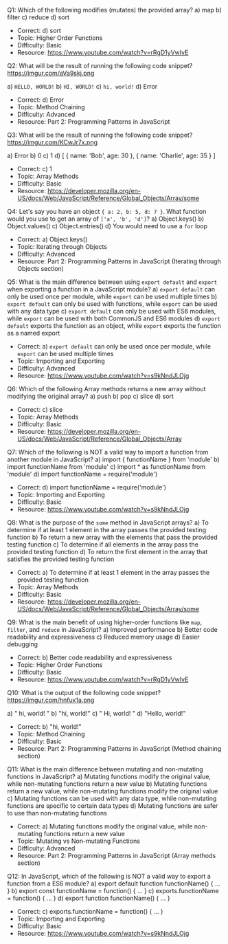 Q1: Which of the following modifies (mutates) the provided array?
a) map
b) filter
c) reduce
d) sort
- Correct: d) sort
- Topic: Higher Order Functions
- Difficulty: Basic
- Resource: https://www.youtube.com/watch?v=rRgD1yVwIvE

Q2: What will be the result of running the following code snippet?
https://imgur.com/aVa9skj.png

a) `HELLO, WORLD!`
b) `HI, WORLD!`
c) `hi, world!`
d) Error
- Correct: d) Error
- Topic: Method Chaining
- Difficulty: Advanced
- Resource: Part 2: Programming Patterns in JavaScript

Q3: What will be the result of running the following code snippet?
https://imgur.com/KCwJr7x.png

a) Error
b) 0
c) 1
d) [ { name: 'Bob', age: 30 }, { name: 'Charlie', age: 35 } ]
- Correct: c) 1
- Topic: Array Methods
- Difficulty: Basic
- Resource: https://developer.mozilla.org/en-US/docs/Web/JavaScript/Reference/Global_Objects/Array/some

Q4: Let's say you have an object `{ a: 2, b: 5, d: 7 }`. What function would you use to get an array of `['a', 'b', 'd']`?
a) Object.keys()
b) Object.values()
c) Object.entries()
d) You would need to use a `for` loop
- Correct: a) Object.keys()
- Topic: Iterating through Objects
- Difficulty: Advanced
- Resource: Part 2: Programming Patterns in JavaScript (Iterating through Objects section)

Q5: What is the main difference between using `export default` and `export` when exporting a function in a JavaScript module?
a) `export default` can only be used once per module, while `export` can be used multiple times
b) `export default` can only be used with functions, while `export` can be used with any data type
c) `export default` can only be used with ES6 modules, while `export` can be used with both CommonJS and ES6 modules
d) `export default` exports the function as an object, while `export` exports the function as a named export
- Correct: a) `export default` can only be used once per module, while `export` can be used multiple times
- Topic: Importing and Exporting
- Difficulty: Advanced
- Resource: https://www.youtube.com/watch?v=s9kNndJLOjg

Q6: Which of the following Array methods returns a new array without modifying the original array?
a) push
b) pop
c) slice
d) sort
- Correct: c) slice
- Topic: Array Methods
- Difficulty: Basic
- Resource: https://developer.mozilla.org/en-US/docs/Web/JavaScript/Reference/Global_Objects/Array

Q7: Which of the following is NOT a valid way to import a function from another module in JavaScript?
a) import { functionName } from 'module'
b) import functionName from 'module'
c) import * as functionName from 'module'
d) import functionName = require('module')
- Correct: d) import functionName = require('module')
- Topic: Importing and Exporting
- Difficulty: Basic
- Resource: https://www.youtube.com/watch?v=s9kNndJLOjg

Q8: What is the purpose of the `some` method in JavaScript arrays?
a) To determine if at least 1 element in the array passes the provided testing function
b) To return a new array with the elements that pass the provided testing function
c) To determine if all elements in the array pass the provided testing function
d) To return the first element in the array that satisfies the provided testing function
- Correct: a) To determine if at least 1 element in the array passes the provided testing function
- Topic: Array Methods
- Difficulty: Basic
- Resource: https://developer.mozilla.org/en-US/docs/Web/JavaScript/Reference/Global_Objects/Array/some

Q9: What is the main benefit of using higher-order functions like `map`, `filter`, and `reduce` in JavaScript?
a) Improved performance
b) Better code readability and expressiveness
c) Reduced memory usage
d) Easier debugging
- Correct: b) Better code readability and expressiveness
- Topic: Higher Order Functions
- Difficulty: Basic
- Resource: https://www.youtube.com/watch?v=rRgD1yVwIvE

Q10: What is the output of the following code snippet?
https://imgur.com/hnfux1a.png

a) "  hi, world!  "
b) "hi, world!"
c) "  Hi, world!  "
d) "Hello, world!"
- Correct: b) "hi, world!"
- Topic: Method Chaining
- Difficulty: Basic
- Resource: Part 2: Programming Patterns in JavaScript (Method chaining section)

Q11: What is the main difference between mutating and non-mutating functions in JavaScript?
a) Mutating functions modify the original value, while non-mutating functions return a new value
b) Mutating functions return a new value, while non-mutating functions modify the original value
c) Mutating functions can be used with any data type, while non-mutating functions are specific to certain data types
d) Mutating functions are safer to use than non-mutating functions
- Correct: a) Mutating functions modify the original value, while non-mutating functions return a new value
- Topic: Mutating vs Non-mutating Functions
- Difficulty: Advanced
- Resource: Part 2: Programming Patterns in JavaScript (Array methods section)

Q12: In JavaScript, which of the following is NOT a valid way to export a function from a ES6 module?
a) export default function functionName() { ... }
b) export const functionName = function() { ... }
c) exports.functionName = function() { ... }
d) export function functionName() { ... }
- Correct: c) exports.functionName = function() { ... }
- Topic: Importing and Exporting
- Difficulty: Basic
- Resource: https://www.youtube.com/watch?v=s9kNndJLOjg
